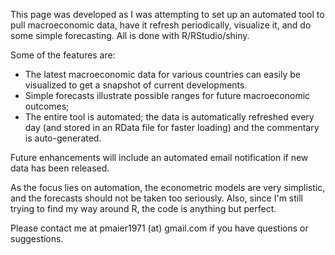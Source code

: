 This page was developed as I was attempting to set up an automated tool to pull macroeconomic data, have it refresh periodically, visualize it, and do some simple forecasting. All is done with R/RStudio/shiny.

Some of the features are:

- The latest macroeconomic data for various countries can easily be visualized to get a snapshot of current developments.
- Simple forecasts illustrate possible ranges for future macroeconomic outcomes;
- The entire tool is automated; the data is automatically refreshed every day (and stored in an RData file for faster loading) and the commentary is auto-generated.

Future enhancements will include an automated email notification if new data has been released.

As the focus lies on automation, the econometric models are very simplistic, and the forecasts should not be taken too seriously. Also, since I'm still trying to find my way around R, the code is anything but perfect.

Please contact me at pmaier1971 (at) gmail.com if you have questions or suggestions.